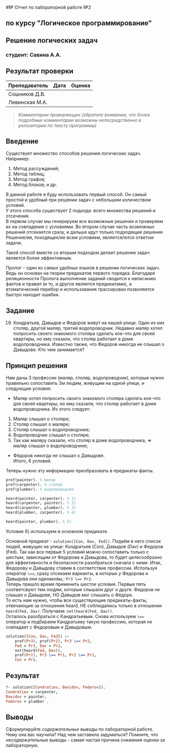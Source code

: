 #№ Отчет по лабораторной работе №2
## по курсу "Логическое программирование"

## Решение логических задач

### студент: Савина А.А.

## Результат проверки

| Преподаватель     | Дата         |  Оценка       |
|-------------------|--------------|---------------|
| Сошников Д.В. |              |               |
| Левинская М.А.|              |               |

> *Комментарии проверяющих (обратите внимание, что более подробные комментарии возможны непосредственно в репозитории по тексту программы)*


## Введение
Существует множество способов решения логических задач. Например:
1) Метод рассуждений;
2) Метод таблиц;
3) Метод графов;
4) Метод блоков;
и др.

В данной работе я буду использовать первый способ. Он самый простой и удобный при решении задач с небольшим количеством условий.  
У этого способа существует 2 подхода: всего множества решений и отсечения.  
В первом случае мы генерируем все возможные решения и проверяем их на совпадение с условиями. Во втором случае часть возможных решений отсекается сразу, и дальше идут только подходящие решения.  
Решение/ия, походящее/ие всем условием, является/ются ответом задачи.  

Такой способ вместе со вторым подходом делает решение задач является более эффективным.  

Пролог - один из самых удобных языков в решении логических задач. Ведь он основан на теории предикатов первого порядка. Благодаря реляционности Пролога выполнение заданий сводится к написанию фактов и правил (и то, и другое является предикатами), а втоматический перебор и использования трассировки позволяется быстро находит ошибки.  
## Задание
19. Кондратьев, Давыдов и Федоров живут на нашей улице. Один из них столяр, другой  маляр, третий  водопроводчик. Недавно маляр хотел попросить своего знакомого столяра сделать кое-что для своей квартиры, но ему сказали, что столяр работает в доме водопроводчика. Известно также, что Федоров никогда не слышал о Давыдове. Кто чем занимается? 
## Принцип решения

Нам даны 3 профессии (маляр, столяр, водопроводчик), которые нужно правильно сопоставить 3м людям, живущим на одной улице, и следующие условия:
* Маляр хотел попросить своего знакомого столяра сделать кое-что для своей квартиры, но ему сказали, что столяр работает в доме водопроводчика. Из этого следует:  
1) Маляр слышал о столяре;  
2) Столяр слышал о маляре; 
3) Столяр слышал о водопроводчике;  
4) Водопроводчик слышал о столяре;  
5) Так как маляру сказали, что столяр в доме водопроводчика, => маляр слышал о водопроводчике;  
* Фёдоров никогда не слышал о Давыдове.  
Итого, 6 условий.  

Теперь нужно эту информацию преобразовать в предикаты-факты. 
```prolog
prof(painter). % маляр
prof(carpenter). % столяр
prof(plumber). % водопроводчик

heard(painter, carpenter). % 1)
heard(carpenter, painter). % 2)
heard(carpenter, plumber). % 3)
heard(plumber, carpenter). % 4)

heard(painter, plumber). % 5)
```
Условие 6) используем в основном предикате.


Основной предикат - `solution([Con, Dav, Fed])`. Подаём в него список людей, живущих на улице: Кондратьев (Con), Давыдов (Dav) и Федоров (Fed).
Так как все первые 5 условий можно сопоставить только с шестым, зависящим от Федорова и Давыдова, то будет целесообразно для эффективности и безопасности разобраться сначала с ними.
Итак, Федорову и Давыдову ставим в соответствие профессии. Используя оператор `\==`, сразу отсекаем варианты, в которых у Федорова и Давыдова они одинаковы,: `Pr3 \== Pr2`.  
Теперь пришло время применить шестое условие. Первые пять соответсвуют тем людям, которые слышали друг о друге. Федоров не слышал о Давыдове, НО Давыдов мог слышать о Фёдоре.  
То есть нам нужно, чтобы все существующие предикаты-факты, отвечающие за отношения heard, НЕ соблюдались только в отношении `heard(Fed, Dav)`. Получаем: `not(heard(Fed, Dav))`.  
Осталось разобраться с Кандратьевым. Снова используем `\==` оператор и подбираем Кандратьеву такую профессию, которая не совпадает с Федоровым и Давыдовым.

```prolog
solution([Con, Dav, Fed]) :-
	prof(Pr3), prof(Pr2), Pr3 \== Pr2,
	Fed = Pr3, Dav = Pr2,
	not(heard(Fed, Dav)),
	prof(Pr1), Pr3 \== Pr1, Pr2 \== Pr1, 
	Con = Pr1.
```
## Результат
```prolog 
?- solution([Condratiev, Davidov, Fedorov]).
Condratiev = carpenter,
Davidov = painter,
Fedorov = plumber .
```
## Выводы

Сформулируйте *содержательные* выводы по лабораторной работе. Чему она вас научила? Над чем заставила задуматься? Помните, что несодержательные выводы -
самая частая причина снижения оценки за лабораторную.




